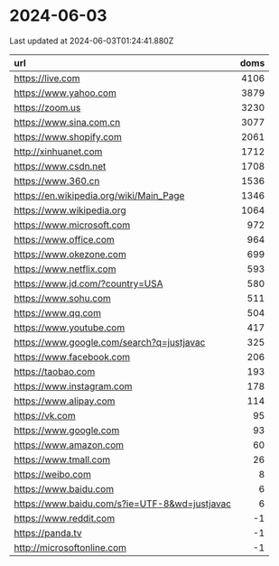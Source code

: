 # 2024-06-03

<!-- BEGIN -->
Last updated at 2024-06-03T01:24:41.880Z

url | doms
:- | -:
https://live.com | 4106
https://www.yahoo.com | 3879
https://zoom.us | 3230
https://www.sina.com.cn | 3077
https://www.shopify.com | 2061
http://xinhuanet.com | 1712
https://www.csdn.net | 1708
https://www.360.cn | 1536
https://en.wikipedia.org/wiki/Main_Page | 1346
https://www.wikipedia.org | 1064
https://www.microsoft.com | 972
https://www.office.com | 964
https://www.okezone.com | 699
https://www.netflix.com | 593
https://www.jd.com/?country=USA | 580
https://www.sohu.com | 511
https://www.qq.com | 504
https://www.youtube.com | 417
https://www.google.com/search?q=justjavac | 325
https://www.facebook.com | 206
https://taobao.com | 193
https://www.instagram.com | 178
https://www.alipay.com | 114
https://vk.com | 95
https://www.google.com | 93
https://www.amazon.com | 60
https://www.tmall.com | 26
https://weibo.com | 8
https://www.baidu.com | 6
https://www.baidu.com/s?ie=UTF-8&wd=justjavac | 6
https://www.reddit.com | -1
https://panda.tv | -1
http://microsoftonline.com | -1
<!-- END -->
